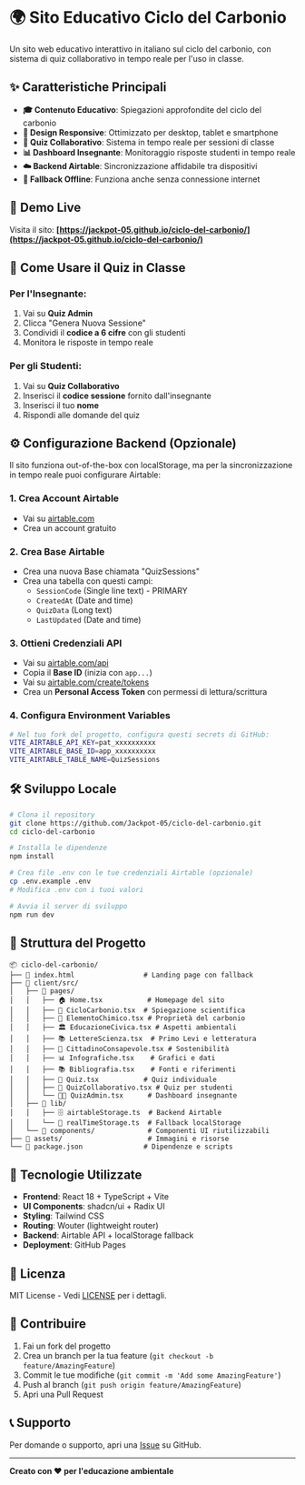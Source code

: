 # 🌍 Sito Educativo Ciclo del Carbonio

Un sito web educativo interattivo in italiano sul ciclo del carbonio, con sistema di quiz collaborativo in tempo reale per l'uso in classe.

## ✨ Caratteristiche Principali

- **🎓 Contenuto Educativo**: Spiegazioni approfondite del ciclo del carbonio
- **📱 Design Responsive**: Ottimizzato per desktop, tablet e smartphone  
- **🧩 Quiz Collaborativo**: Sistema in tempo reale per sessioni di classe
- **📊 Dashboard Insegnante**: Monitoraggio risposte studenti in tempo reale
- **☁️ Backend Airtable**: Sincronizzazione affidabile tra dispositivi
- **🔄 Fallback Offline**: Funziona anche senza connessione internet

## 🚀 Demo Live

Visita il sito: **[https://jackpot-05.github.io/ciclo-del-carbonio/](https://jackpot-05.github.io/ciclo-del-carbonio/)**

## 🎯 Come Usare il Quiz in Classe

### Per l'Insegnante:
1. Vai su **Quiz Admin** 
2. Clicca "Genera Nuova Sessione"
3. Condividi il **codice a 6 cifre** con gli studenti
4. Monitora le risposte in tempo reale

### Per gli Studenti:
1. Vai su **Quiz Collaborativo**
2. Inserisci il **codice sessione** fornito dall'insegnante
3. Inserisci il tuo **nome**
4. Rispondi alle domande del quiz

## ⚙️ Configurazione Backend (Opzionale)

Il sito funziona out-of-the-box con localStorage, ma per la sincronizzazione in tempo reale puoi configurare Airtable:

### 1. Crea Account Airtable
- Vai su [airtable.com](https://airtable.com)
- Crea un account gratuito

### 2. Crea Base Airtable
- Crea una nuova Base chiamata "QuizSessions"
- Crea una tabella con questi campi:
  - `SessionCode` (Single line text) - PRIMARY
  - `CreatedAt` (Date and time)
  - `QuizData` (Long text)
  - `LastUpdated` (Date and time)

### 3. Ottieni Credenziali API
- Vai su [airtable.com/api](https://airtable.com/api)
- Copia il **Base ID** (inizia con `app...`)
- Vai su [airtable.com/create/tokens](https://airtable.com/create/tokens)
- Crea un **Personal Access Token** con permessi di lettura/scrittura

### 4. Configura Environment Variables
```bash
# Nel tuo fork del progetto, configura questi secrets di GitHub:
VITE_AIRTABLE_API_KEY=pat_xxxxxxxxxx
VITE_AIRTABLE_BASE_ID=app_xxxxxxxxxx
VITE_AIRTABLE_TABLE_NAME=QuizSessions
```

## 🛠️ Sviluppo Locale

```bash
# Clona il repository
git clone https://github.com/Jackpot-05/ciclo-del-carbonio.git
cd ciclo-del-carbonio

# Installa le dipendenze
npm install

# Crea file .env con le tue credenziali Airtable (opzionale)
cp .env.example .env
# Modifica .env con i tuoi valori

# Avvia il server di sviluppo
npm run dev
```

## 📁 Struttura del Progetto

```
📦 ciclo-del-carbonio/
├── 📄 index.html                 # Landing page con fallback
├── 📂 client/src/
│   ├── 📂 pages/
│   │   ├── 🏠 Home.tsx           # Homepage del sito
│   │   ├── 🔬 CicloCarbonio.tsx  # Spiegazione scientifica
│   │   ├── 🧪 ElementoChimico.tsx # Proprietà del carbonio
│   │   ├── 🏛️ EducazioneCivica.tsx # Aspetti ambientali
│   │   ├── 📚 LettereScienza.tsx  # Primo Levi e letteratura
│   │   ├── 👥 CittadinoConsapevole.tsx # Sostenibilità
│   │   ├── 📊 Infografiche.tsx    # Grafici e dati
│   │   ├── 📚 Bibliografia.tsx    # Fonti e riferimenti
│   │   ├── 🎯 Quiz.tsx           # Quiz individuale
│   │   ├── 👥 QuizCollaborativo.tsx # Quiz per studenti
│   │   └── 👨‍🏫 QuizAdmin.tsx      # Dashboard insegnante
│   ├── 📂 lib/
│   │   ├── 🗄️ airtableStorage.ts  # Backend Airtable
│   │   └── 💾 realTimeStorage.ts  # Fallback localStorage
│   └── 📂 components/             # Componenti UI riutilizzabili
├── 📂 assets/                     # Immagini e risorse
└── 📄 package.json               # Dipendenze e scripts
```

## 🎨 Tecnologie Utilizzate

- **Frontend**: React 18 + TypeScript + Vite
- **UI Components**: shadcn/ui + Radix UI
- **Styling**: Tailwind CSS
- **Routing**: Wouter (lightweight router)
- **Backend**: Airtable API + localStorage fallback
- **Deployment**: GitHub Pages

## 📝 Licenza

MIT License - Vedi [LICENSE](LICENSE) per i dettagli.

## 🤝 Contribuire

1. Fai un fork del progetto
2. Crea un branch per la tua feature (`git checkout -b feature/AmazingFeature`)
3. Commit le tue modifiche (`git commit -m 'Add some AmazingFeature'`)
4. Push al branch (`git push origin feature/AmazingFeature`)
5. Apri una Pull Request

## 📞 Supporto

Per domande o supporto, apri una [Issue](https://github.com/Jackpot-05/ciclo-del-carbonio/issues) su GitHub.

---

**Creato con ❤️ per l'educazione ambientale**